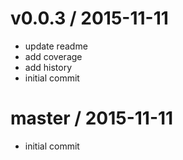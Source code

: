 
v0.0.3 / 2015-11-11
===================

  * update readme
  * add coverage
  * add history
  * initial commit

master / 2015-11-11
===================

  * initial commit
